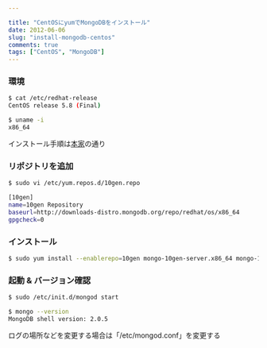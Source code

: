 ```yaml
---

title: "CentOSにyumでMongoDBをインストール"
date: 2012-06-06
slug: "install-mongodb-centos"
comments: true
tags: ["CentOS", "MongoDB"]
---
```

<!--more-->

### 環境

```bash
$ cat /etc/redhat-release
CentOS release 5.8 (Final)

$ uname -i
x86_64
```

インストール手順は[本家](http://www.mongodb.org/display/DOCS/CentOS+and+Fedora+Packages)の通り

### リポジトリを追加

```bash
$ sudo vi /etc/yum.repos.d/10gen.repo

[10gen]
name=10gen Repository
baseurl=http://downloads-distro.mongodb.org/repo/redhat/os/x86_64
gpgcheck=0
```

### インストール

```bash
$ sudo yum install --enablerepo=10gen mongo-10gen-server.x86_64 mongo-10gen.x86_64
```

### 起動 & バージョン確認

```bash
$ sudo /etc/init.d/mongod start

$ mongo --version
MongoDB shell version: 2.0.5
```

ログの場所などを変更する場合は「/etc/mongod.conf」を変更する
